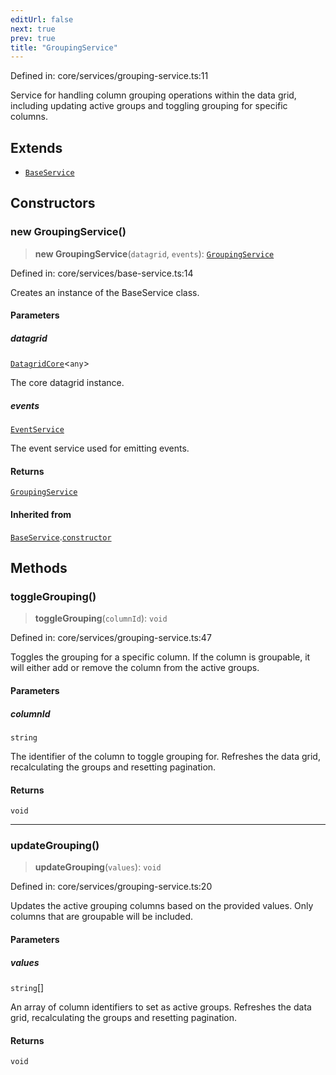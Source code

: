 ```yaml
---
editUrl: false
next: true
prev: true
title: "GroupingService"
---
```


Defined in: core/services/grouping-service.ts:11

Service for handling column grouping operations within the data grid,
including updating active groups and toggling grouping for specific columns.

## Extends

- [`BaseService`](/api/classes/baseservice/)

## Constructors

### new GroupingService()

> **new GroupingService**(`datagrid`, `events`): [`GroupingService`](/api/classes/groupingservice/)

Defined in: core/services/base-service.ts:14

Creates an instance of the BaseService class.

#### Parameters

##### datagrid

[`DatagridCore`](/api/classes/datagridcore/)\<`any`\>

The core datagrid instance.

##### events

[`EventService`](/api/classes/eventservice/)

The event service used for emitting events.

#### Returns

[`GroupingService`](/api/classes/groupingservice/)

#### Inherited from

[`BaseService`](/api/classes/baseservice/).[`constructor`](/api/classes/baseservice/#constructors)

## Methods

### toggleGrouping()

> **toggleGrouping**(`columnId`): `void`

Defined in: core/services/grouping-service.ts:47

Toggles the grouping for a specific column.
If the column is groupable, it will either add or remove the column from the active groups.

#### Parameters

##### columnId

`string`

The identifier of the column to toggle grouping for.
Refreshes the data grid, recalculating the groups and resetting pagination.

#### Returns

`void`

***

### updateGrouping()

> **updateGrouping**(`values`): `void`

Defined in: core/services/grouping-service.ts:20

Updates the active grouping columns based on the provided values.
Only columns that are groupable will be included.

#### Parameters

##### values

`string`[]

An array of column identifiers to set as active groups.
Refreshes the data grid, recalculating the groups and resetting pagination.

#### Returns

`void`

